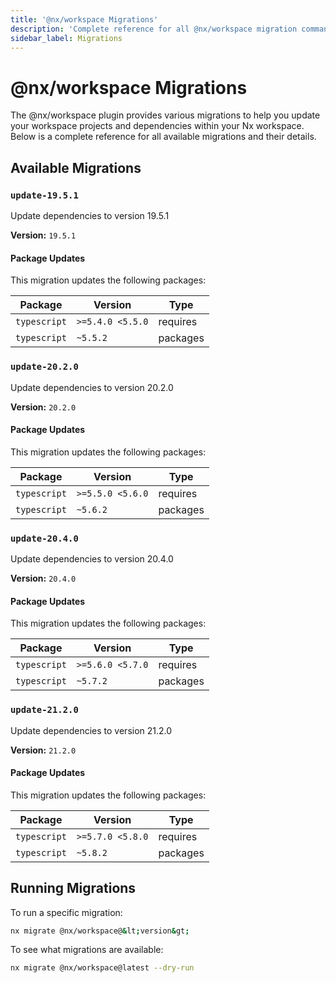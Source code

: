 ```yaml
---
title: '@nx/workspace Migrations'
description: 'Complete reference for all @nx/workspace migration commands'
sidebar_label: Migrations
---
```


# @nx/workspace Migrations

The @nx/workspace plugin provides various migrations to help you update your workspace projects and dependencies within your Nx workspace.
Below is a complete reference for all available migrations and their details.

## Available Migrations

### `update-19.5.1`

Update dependencies to version 19.5.1

**Version:** `19.5.1`

#### Package Updates

This migration updates the following packages:

| Package      | Version          | Type     |
| ------------ | ---------------- | -------- |
| `typescript` | `>=5.4.0 <5.5.0` | requires |
| `typescript` | `~5.5.2`         | packages |

### `update-20.2.0`

Update dependencies to version 20.2.0

**Version:** `20.2.0`

#### Package Updates

This migration updates the following packages:

| Package      | Version          | Type     |
| ------------ | ---------------- | -------- |
| `typescript` | `>=5.5.0 <5.6.0` | requires |
| `typescript` | `~5.6.2`         | packages |

### `update-20.4.0`

Update dependencies to version 20.4.0

**Version:** `20.4.0`

#### Package Updates

This migration updates the following packages:

| Package      | Version          | Type     |
| ------------ | ---------------- | -------- |
| `typescript` | `>=5.6.0 <5.7.0` | requires |
| `typescript` | `~5.7.2`         | packages |

### `update-21.2.0`

Update dependencies to version 21.2.0

**Version:** `21.2.0`

#### Package Updates

This migration updates the following packages:

| Package      | Version          | Type     |
| ------------ | ---------------- | -------- |
| `typescript` | `>=5.7.0 <5.8.0` | requires |
| `typescript` | `~5.8.2`         | packages |

## Running Migrations

To run a specific migration:

```bash
nx migrate @nx/workspace@&lt;version&gt;
```

To see what migrations are available:

```bash
nx migrate @nx/workspace@latest --dry-run
```
